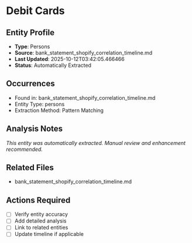 # Debit Cards

## Entity Profile
- **Type**: Persons
- **Source**: bank_statement_shopify_correlation_timeline.md
- **Last Updated**: 2025-10-12T03:42:05.466466
- **Status**: Automatically Extracted

## Occurrences
- Found in: bank_statement_shopify_correlation_timeline.md
- Entity Type: persons
- Extraction Method: Pattern Matching

## Analysis Notes
*This entity was automatically extracted. Manual review and enhancement recommended.*

## Related Files
- bank_statement_shopify_correlation_timeline.md

## Actions Required
- [ ] Verify entity accuracy
- [ ] Add detailed analysis
- [ ] Link to related entities
- [ ] Update timeline if applicable
